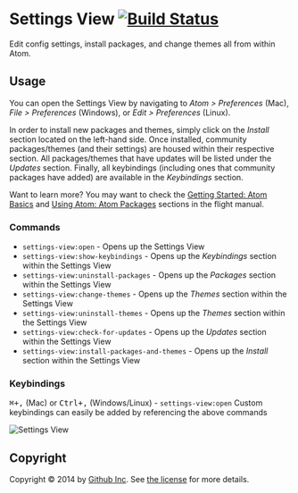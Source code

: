 # Settings View [![Build Status](https://travis-ci.org/atom/settings-view.svg?branch=master)](https://travis-ci.org/atom/settings-view)

Edit config settings, install packages, and change themes all from within Atom.

## Usage
You can open the Settings View by navigating to _Atom > Preferences_ (Mac), _File > Preferences_ (Windows), or _Edit > Preferences_ (Linux).

In order to install new packages and themes, simply click on the _Install_ section located on the left-hand side.
Once installed, community packages/themes (and their settings) are housed within their respective section.
All packages/themes that have updates will be listed under the _Updates_ section.  Finally, all keybindings (including ones that community packages have added) are available in the _Keybindings_ section.

Want to learn more?  You may want to check the [Getting Started: Atom Basics](https://atom.io/docs/latest/getting-started-atom-basics#settings-and-preferences) and [Using Atom: Atom Packages](https://atom.io/docs/latest/using-atom-atom-packages) sections in the flight manual.

### Commands
* `settings-view:open` - Opens up the Settings View
* `settings-view:show-keybindings` - Opens up the _Keybindings_ section within the Settings View
* `settings-view:uninstall-packages` - Opens up the _Packages_ section within the Settings View
* `settings-view:change-themes` - Opens up the _Themes_ section within the Settings View
* `settings-view:uninstall-themes` - Opens up the _Themes_ section within the Settings View
* `settings-view:check-for-updates` - Opens up the _Updates_ section within the Settings View
* `settings-view:install-packages-and-themes` - Opens up the _Install_ section within the Settings View

### Keybindings
<kbd>⌘+,</kbd> (Mac) or <kbd>Ctrl+,</kbd> (Windows/Linux) - `settings-view:open`
Custom keybindings can easily be added by referencing the above commands

![Settings View](https://cloud.githubusercontent.com/assets/1476/5624241/d29ffbe6-9516-11e4-8bfe-e91623977bc7.png)

## Copyright
Copyright &copy; 2014 by [Github Inc](http://www.github.com). See [the license](LICENSE.md) for more details.
